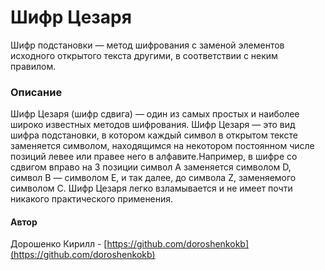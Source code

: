 # Шифр Цезаря
Шифр подстановки — метод шифрования с заменой элементов исходного открытого текста другими, в соответствии с неким правилом.

### Описание
Шифр Цезаря (шифр сдвига) — один из самых простых и наиболее широко известных методов шифрования. Шифр Цезаря — это вид шифра подстановки, в котором каждый символ в открытом тексте заменяется символом, находящимся на некотором постоянном числе позиций левее или правее него в алфавите.Например, в шифре со сдвигом вправо на 3 позиции символ A заменяется символом D, символ B — символом E, и так далее, до символа Z, заменяемого символом C.
Шифр Цезаря легко взламывается и не имеет почти никакого практического применения.

#### Автор
Дорошенко Кирилл - [https://github.com/doroshenkokb](https://github.com/doroshenkokb)